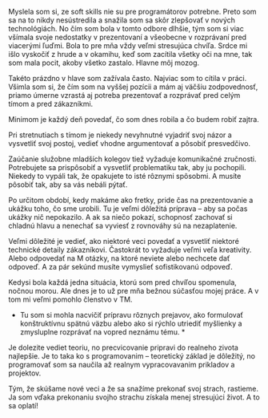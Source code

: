 Myslela som si, ze soft skills nie su pre programátorov potrebne. Preto som sa na to nikdy nesústredila a snažila som sa skôr zlepšovať v nových technológiách. No čím som bola v tomto odbore dlhšie, tým som si viac všímala svoje nedostatky v prezentovaní a všeobecne v rozprávaní pred viacerými ľuďmi. Bola to pre mňa vždy veľmi stresujúca chvíľa. Srdce mi išlo vyskočiť z hrude a v okamihu, keď som zacítila všetky oči na mne, tak som mala pocit, akoby všetko zastalo. Hlavne môj mozog.

Takéto prázdno v hlave som zažívala často. Najviac som to cítila v práci. Všimla som si, že čím som na vyššej pozícii a mám aj väčšiu zodpovednosť, priamo úmerne vzrastá aj potreba prezentovať a rozprávať pred celým tímom a pred zákazníkmi. 

Minimom je každý deň povedať, čo som dnes robila a čo budem robiť zajtra. 

Pri stretnutiach s tímom je niekedy nevyhnutné vyjadriť svoj názor a vysvetliť svoj postoj, vedieť vhodne argumentovať a pôsobiť presvedčivo.

Zaúčanie služobne mladších kolegov tiež vyžaduje komunikačné zručnosti. Potrebujete sa prispôsobiť a vysvetliť problematiku tak, aby ju pochopili. Niekedy to vypáli tak, že opakujete to isté rôznymi spôsobmi. A musíte pôsobiť tak, aby sa vás nebáli pýtať. 

Po určitom období, kedy makáme ako fretky, pride čas na prezentovanie a ukážku toho, čo sme urobili. Tu je veľmi dôležitá príprava – aby sa počas ukážky nič nepokazilo. A ak sa niečo pokazí, schopnosť zachovať si chladnú hlavu a nenechať sa vyviesť z rovnováhy sú na nezaplatenie.

Veľmi dôležité je vedieť, ako niektoré veci povedať a vysvetliť niektoré technické detaily zákazníkovi. Častokrát to vyžaduje veľmi veľa kreativity. Alebo odpovedať na M otázky, na ktoré neviete alebo nechcete dať odpoveď. A za pár sekúnd musíte vymyslieť sofistikovanú odpoveď.

Kedysi bola každá jedna situácia, ktorú som pred chvíľou spomenula, nočnou morou. Ale dnes je to už pre mňa bežnou súčasťou mojej práce. A v tom mi veľmi pomohlo členstvo v TM. 

* Tu som si mohla nacvičiť prípravu rôznych prejavov, ako formulovať konštruktívnu spätnú väzbu alebo ako si rýchlo utriediť myšlienky a zmysluplne rozprávať na vopred neznámu tému. *

Je dolezite vediet teoriu, no precvicovanie pripravi do realneho zivota najlepšie. Je to taka ko s programovanim – teoretický základ je dôležitý, no programovať som sa naučila až realnym vypracovavanim prikladov a projektov.

Tým, že skúšame nové veci a že sa snažíme prekonať svoj strach, rastieme. Ja som vďaka prekonaniu svojho strachu získala menej stresujúci život. A to sa oplatí!
